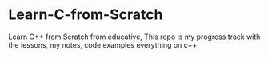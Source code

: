 # Learn-C-from-Scratch
Learn C++ from Scratch from educative, This repo is my progress track with the lessons, my notes, code examples everything on c++
